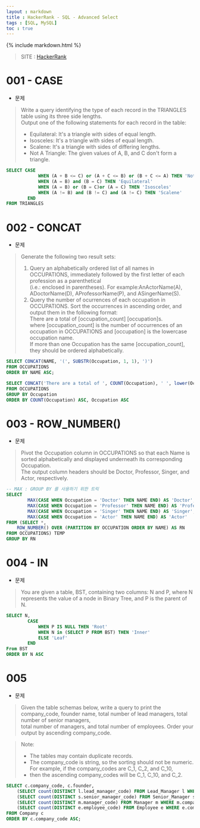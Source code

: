 ```yaml
---
layout : markdown
title : HackerRank - SQL - Advanced Select
tags : [SQL, MySQL]
toc : true
---
```

{% include markdown.html %}

> SITE : [HackerRank](https://www.hackerrank.com/)

# 001 - CASE

- 문제

> Write a query identifying the type of each record in the TRIANGLES table using its three side lengths.  
> Output one of the following statements for each record in the table:  
> - Equilateral: It's a triangle with  sides of equal length.  
> - Isosceles: It's a triangle with  sides of equal length.  
> - Scalene: It's a triangle with  sides of differing lengths.  
> - Not A Triangle: The given values of A, B, and C don't form a triangle.

```sql
SELECT CASE
            WHEN (A + B <= C) or (A + C <= B) or (B + C <= A) THEN 'Not A Triangle'
            WHEN (A = B) and (B = C) THEN 'Equilateral'
            WHEN (A = B) or (B = C)or (A = C) THEN 'Isosceles'
            WHEN (A != B) and (B != C) and (A != C) THEN 'Scalene'
        END
FROM TRIANGLES
```

# 002 - CONCAT

- 문제

> Generate the following two result sets:
> 1. Query an alphabetically ordered list of all names in OCCUPATIONS, immediately followed by the first letter of each profession as a parenthetical  
> (i.e.: enclosed in parentheses). For example:AnActorName(A), ADoctorName(D), AProfessorName(P), and ASingerName(S).  
> 2. Query the number of ocurrences of each occupation in OCCUPATIONS. Sort the occurrences in ascending order, and output them in the following format:  
> There are a total of [occupation_count] [occupation]s.  
> where [occupation_count] is the number of occurrences of an occupation in OCCUPATIONS and [occupation] is the lowercase occupation name.  
> If more than one Occupation has the same [occupation_count], they should be ordered alphabetically.

```sql
SELECT CONCAT(NAME, '(', SUBSTR(Occupation, 1, 1), ')')
FROM OCCUPATIONS
ORDER BY NAME ASC;

SELECT CONCAT('There are a total of ', COUNT(Occupation), ' ', lower(Occupation), 's.')
FROM OCCUPATIONS
GROUP BY Occupation
ORDER BY COUNT(Occupation) ASC, Occupation ASC
```

# 003 - ROW_NUMBER()

- 문제

> Pivot the Occupation column in OCCUPATIONS so that each Name is sorted alphabetically and displayed underneath its corresponding Occupation.  
> The output column headers should be Doctor, Professor, Singer, and Actor, respectively.

```sql
-- MAX : GROUP BY 를 사용하기 위한 트릭  
SELECT
        MAX(CASE WHEN Occupation = 'Doctor' THEN NAME END) AS 'Doctor',
        MAX(CASE WHEN Occupation = 'Professor' THEN NAME END) AS 'Professor',
        MAX(CASE WHEN Occupation = 'Singer' THEN NAME END) AS 'Singer',
        MAX(CASE WHEN Occupation = 'Actor' THEN NAME END) AS 'Actor'
FROM (SELECT *,
    ROW_NUMBER() OVER (PARTITION BY OCCUPATION ORDER BY NAME) AS RN
FROM OCCUPATIONS) TEMP
GROUP BY RN
```

# 004 - IN

- 문제

> You are given a table, BST, containing two columns: N and P, where N represents the value of a node in Binary Tree, and P is the parent of N.

```sql
SELECT N,
        CASE
            WHEN P IS NULL THEN 'Root'
            WHEN N in (SELECT P FROM BST) THEN 'Inner'
            ELSE 'Leaf'
        END
From BST
ORDER BY N ASC
```

# 005

- 문제

> Given the table schemas below, write a query to print the company_code, founder name, total number of lead managers, total number of senior managers,   
> total number of managers, and total number of employees. Order your output by ascending company_code.

> Note:  
> - The tables may contain duplicate records.  
> - The company_code is string, so the sorting should not be numeric. For example, if the company_codes are C_1, C_2, and C_10,   
> - then the ascending company_codes will be C_1, C_10, and C_2.

```sql
SELECT c.company_code, c.founder,
    (SELECT count(DISTINCT l.lead_manager_code) FROM Lead_Manager l WHERE l.company_code = c.company_code),
    (SELECT count(DISTINCT s.senior_manager_code) FROM Senior_Manager s WHERE s.company_code = c.company_code),
    (SELECT count(DISTINCT m.manager_code) FROM Manager m WHERE m.company_code = c.company_code),
    (SELECT count(DISTINCT e.employee_code) FROM Employee e WHERE e.company_code = c.company_code)
FROM Company c
ORDER BY c.company_code ASC;
```
